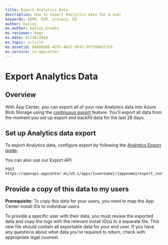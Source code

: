 ```yaml
---
title: Export Analytics Data 
description: How to export Analytics data for a user
keywords: GDPR, DSR, privacy, EU
author: bailey
ms.author: bailey.brooks
ms.reviewer: kegr
ms.date: 07/16/2018 
ms.topic: article 
ms.assetid: D08809D5-4CF5-461C-9F43-3F75986CC376
ms.service: vs-appcenter
---
```


# Export Analytics Data

## Overview
With App Center, you can export all of your raw Analytics data into Azure Blob Storage using the [continuous export](~/analytics/export.md) feature. You'll export all data from the moment you set up export and backfill data for the last 28 days.

## Set up Analytics data export
To export Analytics data, configure export by following the [Analytics Export guide](~/analytics/export.md).

You can also use our Export API:

```NA
POST https://openapi.appcenter.ms/v0.1/apps/{username}/{appname}/export_configurations
```

## Provide a copy of this data to my users
**Prerequisite:** To copy this data for your users, you need to map the App Center install IDs to individual users.

To provide a specific user with their data, you must review the exported data and copy the logs with the relevant install ID(s) to a separate file. This new file should contain all exportable data for your end user. If you have any questions about what data you're required to return, check with appropriate legal counsel.

